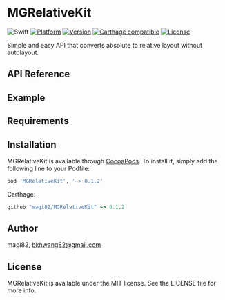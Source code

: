 # MGRelativeKit

<!--[![CI Status](http://img.shields.io/travis/magi82/MGRelativeKit.svg?style=flat)](https://travis-ci.org/magi82/MGRelativeKit) -->
![Swift](https://img.shields.io/badge/Swift-3.0-orange.svg)
[![Platform](https://img.shields.io/cocoapods/p/MGRelativeKit.svg?style=flat)](http://cocoapods.org/pods/MGRelativeKit)
[![Version](https://img.shields.io/cocoapods/v/MGRelativeKit.svg?style=flat)](http://cocoapods.org/pods/MGRelativeKit)
[![Carthage compatible](https://img.shields.io/badge/Carthage-compatible-4BC51D.svg?style=flat)](https://github.com/Carthage/Carthage)
[![License](https://img.shields.io/cocoapods/l/MGRelativeKit.svg?style=flat)](http://cocoapods.org/pods/MGRelativeKit)

Simple and easy API that converts absolute to relative layout without autolayout.

## API Reference

## Example

## Requirements

## Installation

MGRelativeKit is available through [CocoaPods](http://cocoapods.org). To install
it, simply add the following line to your Podfile:

```ruby
pod 'MGRelativeKit', '~> 0.1.2'
```

Carthage:

```ruby
github "magi82/MGRelativeKit" ~> 0.1.2
```

## Author

magi82, bkhwang82@gmail.com

## License

MGRelativeKit is available under the MIT license. See the LICENSE file for more info.
